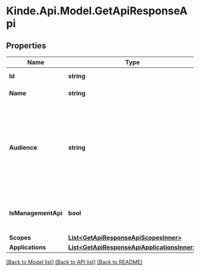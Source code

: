 # Kinde.Api.Model.GetApiResponseApi

## Properties

Name | Type | Description | Notes
------------ | ------------- | ------------- | -------------
**Id** | **string** | Unique ID of the API. | [optional] 
**Name** | **string** | The API’s name. | [optional] 
**Audience** | **string** | A unique identifier for the API - commonly the URL. This value will be used as the &#x60;audience&#x60; parameter in authorization claims. | [optional] 
**IsManagementApi** | **bool** | Whether or not it is the Kinde management API. | [optional] 
**Scopes** | [**List&lt;GetApiResponseApiScopesInner&gt;**](GetApiResponseApiScopesInner.md) |  | [optional] 
**Applications** | [**List&lt;GetApiResponseApiApplicationsInner&gt;**](GetApiResponseApiApplicationsInner.md) |  | [optional] 

[[Back to Model list]](../README.md#documentation-for-models) [[Back to API list]](../README.md#documentation-for-api-endpoints) [[Back to README]](../README.md)

